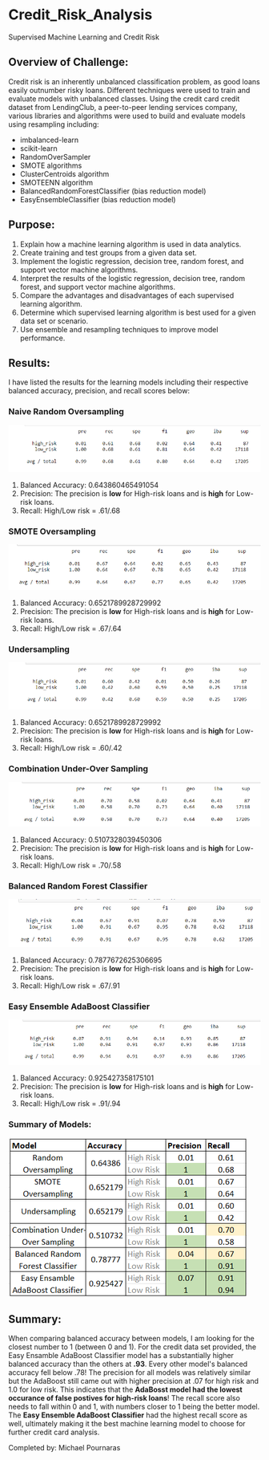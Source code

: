 # Credit_Risk_Analysis
Supervised Machine Learning and Credit Risk

## Overview of Challenge:   
Credit risk is an inherently unbalanced classification problem, as good loans easily outnumber risky loans. Different techniques were used to train and evaluate models with unbalanced classes. Using the credit card credit dataset from LendingClub, a peer-to-peer lending services company, various libraries and algorithms were used to build and evaluate models using resampling including: 
* imbalanced-learn 
* scikit-learn
* RandomOverSampler
* SMOTE algorithms
* ClusterCentroids algorithm
* SMOTEENN algorithm
* BalancedRandomForestClassifier (bias reduction model)
* EasyEnsembleClassifier (bias reduction model)

## Purpose: 
1. Explain how a machine learning algorithm is used in data analytics.
2. Create training and test groups from a given data set.
3. Implement the logistic regression, decision tree, random forest, and support vector machine algorithms.
4. Interpret the results of the logistic regression, decision tree, random forest, and support vector machine algorithms.
5. Compare the advantages and disadvantages of each supervised learning algorithm.
6. Determine which supervised learning algorithm is best used for a given data set or scenario.
7. Use ensemble and resampling techniques to improve model performance.

## Results:
I have listed the results for the learning models including their respective balanced accuracy, precision, and recall scores below:      

### Naive Random Oversampling
![Pic 1](https://github.com/mpournaras/Credit_Risk_Analysis/blob/main/resources/RANDOM_oversampling.png)     
1. Balanced Accuracy: 0.643860465491054
2. Precision: The precision is **low** for High-risk loans and is **high** for Low-risk loans.
3. Recall: High/Low risk = .61/.68

### SMOTE Oversampling
![Pic 2](https://github.com/mpournaras/Credit_Risk_Analysis/blob/main/resources/SMOTE_oversampling.png)     
1. Balanced Accuracy: 0.6521789928729992
2. Precision: The precision is **low** for High-risk loans and is **high** for Low-risk loans.
3. Recall: High/Low risk = .67/.64

### Undersampling
![Pic 3](https://github.com/mpournaras/Credit_Risk_Analysis/blob/main/resources/UNDERSAMPLING.png)     
1. Balanced Accuracy: 0.6521789928729992
2. Precision:  The precision is **low** for High-risk loans and is **high** for Low-risk loans.
3. Recall: High/Low risk = .60/.42

### Combination Under-Over Sampling
![Pic 4](https://github.com/mpournaras/Credit_Risk_Analysis/blob/main/resources/COMBO.png)     
1. Balanced Accuracy: 0.5107328039450306
2. Precision: The precision is **low** for High-risk loans and is **high** for Low-risk loans.
3. Recall: High/Low risk = .70/.58

### Balanced Random Forest Classifier
![Pic 5](https://github.com/mpournaras/Credit_Risk_Analysis/blob/main/resources/Balanced_Learning.png)     
1. Balanced Accuracy: 0.7877672625306695
2. Precision: The precision is **low** for High-risk loans and is **high** for Low-risk loans.
3. Recall: High/Low risk = .67/.91

### Easy Ensemble AdaBoost Classifier
![Pic 6](https://github.com/mpournaras/Credit_Risk_Analysis/blob/main/resources/AdaBoost.png)     
1. Balanced Accuracy: 0.925427358175101
2. Precision: The precision is **low** for High-risk loans and is **high** for Low-risk loans.
3. Recall: High/Low risk = .91/.94

### Summary of Models:
![Pic 7](https://github.com/mpournaras/Credit_Risk_Analysis/blob/main/resources/Summary.png)

## Summary:
When comparing balanced accuracy between models, I am looking for the closest number to 1 (between 0 and 1). For the credit data set provided, the Easy Ensamble AdaBoost Classifier model has a substantially higher balanced accuracy than the others at **.93**. Every other model's balanced accuracy fell below .78! The precision for all models was relatively similar but the AdaBoost still came out with higher precision at .07 for high risk and 1.0 for low risk. This indicates that the **AdaBosst model had the lowest occurance of false postives for high-risk loans**! The recall score also needs to fall within 0 and 1, with numbers closer to 1 being the better model. The **Easy Ensemble AdaBoost Classifier** had the highest recall score as well, ultimately making it the best machine learning model to choose for further credit card analysis.

Completed by: Michael Pournaras
